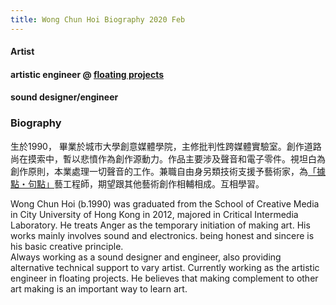 ```yaml
---
title: Wong Chun Hoi Biography 2020 Feb
---
```


#### Artist 
#### artistic engineer @ [floating projects](http:///floatingprojectscollective.net) 
#### sound designer/engineer



### **Biography**

生於1990， 畢業於城市大學創意媒體學院，主修批判性跨媒體實驗室。創作道路尚在摸索中，暫以悲憤作為創作源動力。作品主要涉及聲音和電子零件。視坦白為創作原則，本業處理一切聲音的工作。兼職自由身另類技術支援予藝術家，為[「據點・句點」](http://floatingprojectscollective.net/)藝工程師，期望跟其他藝術創作相輔相成。互相學習。

Wong Chun Hoi (b.1990) was graduated from the School of Creative Media in City University of Hong Kong in 2012, majored in Critical Intermedia Laboratory. He treats Anger as the temporary initiation of making art. His works mainly involves sound and electronics. being honest and sincere is his basic creative principle.  
Always working as a sound designer and engineer, also providing alternative technical support to vary artist. Currently working as the artistic engineer in floating projects. He believes that making complement to other art making is an important way to learn art.
